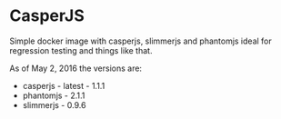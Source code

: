 # CasperJS
Simple docker image with casperjs, slimmerjs and phantomjs ideal for regression testing and things like that.

As of May 2, 2016 the versions are:
  * casperjs - latest - 1.1.1
  * phantomjs - 2.1.1
  * slimmerjs - 0.9.6
